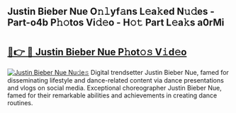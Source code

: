 ## Justin Bieber Nue O𝚗𝚕yf𝚊ns L𝚎a𝚔ed N𝚞𝚍es - Part-o4b P𝚑𝚘tos Vi𝚍𝚎o - H𝚘𝚝 Part L𝚎a𝚔s a0rMi

# <h2><a href="http://kf73vv.oniu.top/?m=Justin+Bieber+Nue">🔗👉 🔴 Justin Bieber Nue P𝚑ot𝚘𝚜 V𝚒d𝚎o</a></h2>

[![Justin Bieber Nue Nu𝚍e𝚜](https://i.imgur.com/0qMVB7G.gif)](http://kf73vv.oniu.top/?m=Justin+Bieber+Nue)
Digital trendsetter Justin Bieber Nue, famed for disseminating lifestyle and dance-related content via dance presentations and vlogs on social media. Exceptional choreographer Justin Bieber Nue, famed for their remarkable abilities and achievements in creating dance routines.  

